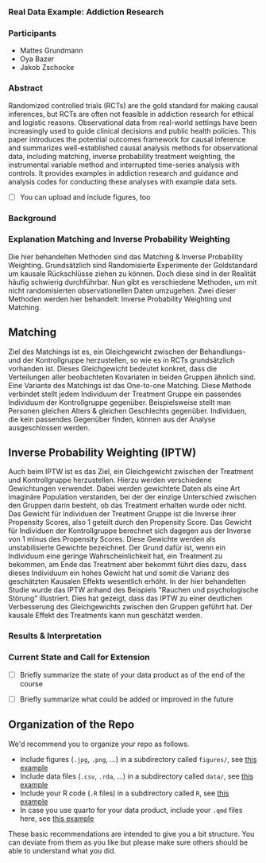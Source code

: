 ### Real Data Example: Addiction Research



### Participants

- Mattes Grundmann
- Oya Bazer
- Jakob Zschocke

### Abstract

Randomized controlled trials (RCTs) are the gold standard for making causal inferences,
but RCTs are often not feasible in addiction research for ethical and logistic reasons.
Observational data from real-world settings have been increasingly used to guide clinical
decisions and public health policies. This paper introduces the potential outcomes framework for causal inference and summarizes well-established causal analysis methods for observational data, including matching, inverse probability treatment weighting, the
instrumental variable method and interrupted time-series analysis with controls. It provides examples in addiction research and guidance and analysis codes for conducting these analyses with example data sets.

- [ ] You can upload and include figures, too

### Background
### Explanation Matching and Inverse Probability Weighting
Die hier behandelten Methoden sind das Matching & Inverse Probability Weighting. Grundsätzlich sind Randomisierte Experimente der Goldstandard um kausale Rückschlüsse ziehen zu können. Doch diese sind in der Realität häufig schwierig durchführbar. Nun gibt es verschiedene Methoden, um mit nicht randomisierten observationellen Daten umzugehen. Zwei dieser Methoden werden hier behandelt: Inverse Probability Weighting und Matching. 
## Matching 
Ziel des Matchings ist es, ein Gleichgewicht zwischen der Behandlungs- und der Kontrollgruppe herzustellen, so wie es in RCTs grundsätzlich vorhanden ist. Dieses Gleichgewicht bedeutet konkret, dass die Verteilungen aller beobachteten Kovariaten in beiden Gruppen ähnlich sind. Eine Variante des Matchings ist das One-to-one Matching. Diese Methode verbindet stellt jedem Individuum der Treatment Gruppe ein passendes Individuum der Kontrollgruppe gegenüber. Beispielsweise stellt man Personen gleichen Alters & gleichen Geschlechts gegenüber. Individuen, die kein passendes Gegenüber finden, können aus der Analyse ausgeschlossen werden.

## Inverse Probability Weighting (IPTW)
Auch beim IPTW ist es das Ziel, ein Gleichgewicht zwischen der Treatment und Kontrollgruppe herzustellen. Hierzu werden verschiedene Gewichtungen verwendet. Dabei werden gewichtete Daten als eine Art imaginäre Population verstanden, bei der der einzige Unterschied zwischen den Gruppen darin besteht, ob das Treatment erhalten wurde oder nicht. Das Gewicht für Individuen der Treatment Gruppe ist die Inverse ihrer Propensity Scores, also 1 geteilt durch den Propensity Score. Das Gewicht für Individuen der Kontrollgruppe berechnet sich dagegen aus der Inverse von 1 minus des Propensity Scores. Diese Gewichte werden als unstabilisierte Gewichte bezeichnet. Der Grund dafür ist, wenn ein Individuum eine geringe Wahrscheinlichkeit hat, ein Treatment zu bekommen, am Ende das Treatment aber bekommt führt dies dazu, dass dieses Individuum ein hohes Gewicht hat und somit die Varianz des geschätzten Kausalen Effekts wesentlich erhöht. In der hier behandelten Studie wurde das IPTW anhand des Beispiels "Rauchen und psychologische Störung" illustriert. Dies hat gezeigt, dass das IPTW zu einer deutlichen Verbesserung des Gleichgewichts zwischen den Gruppen geführt hat. Der kausale Effekt des Treatments kann nun geschätzt werden. 


### Results & Interpretation


### Current State and Call for Extension

- [ ] Briefly summarize the state of your data product as of the end of the course
- [ ] Briefly summarize what could be added or improved in the future


## Organization of the Repo

We'd recommend you to organize your repo as follows.

* Include figures (`.jpg`, `.png`, ...) in a subdirectory called `figures/`, see [this example](figures/logo.png)
* Include data files (`.csv`, `.rda`, ...) in a subdirectory called `data/`, see [this example](data/experiment_data_counterfactual.rda)
* Include your R code (`.R` files) in a subdirectory called `R`, see [this example](R/my_function.R)
* In case you use quarto for your data product, include your `.qmd` files here, see [this example](demo_repo.qmd)

These basic recommendations are intended to give you a bit structure. You can deviate from them as you like but please make sure others should be able to understand what you did.
